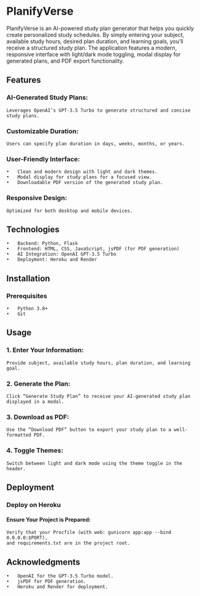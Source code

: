 # PlanifyVerse

PlanifyVerse is an AI-powered study plan generator that helps you quickly create personalized study schedules. By simply entering your subject, available study hours, desired plan duration, and learning goals, you’ll receive a structured study plan. The application features a modern, responsive interface with light/dark mode toggling, modal display for generated plans, and PDF export functionality.

## Features
###     AI-Generated Study Plans:
    Leverages OpenAI’s GPT-3.5 Turbo to generate structured and concise study plans.

###	    Customizable Duration:
    Users can specify plan duration in days, weeks, months, or years.

###     User-Friendly Interface:
	•	Clean and modern design with light and dark themes.
	•	Modal display for study plans for a focused view.
	•	Downloadable PDF version of the generated study plan.

###     Responsive Design:
    Optimized for both desktop and mobile devices.

## Technologies
	•	Backend: Python, Flask
	•	Frontend: HTML, CSS, JavaScript, jsPDF (for PDF generation)
	•	AI Integration: OpenAI GPT-3.5 Turbo
	•	Deployment: Heroku and Render

## Installation
###     Prerequisites
	•	Python 3.8+
	•	Git

## Usage
###	1.	Enter Your Information:
	Provide subject, available study hours, plan duration, and learning goal.
###	2.	Generate the Plan:
    Click “Generate Study Plan” to receive your AI-generated study plan displayed in a modal.
###	3.	Download as PDF:
    Use the “Download PDF” button to export your study plan to a well-formatted PDF.
###	4.	Toggle Themes:
   	Switch between light and dark mode using the theme toggle in the header.

## Deployment
###     Deploy on Heroku
####	Ensure Your Project is Prepared:
	Verify that your Procfile (with web: gunicorn app:app --bind 0.0.0.0:$PORT), 
    and requirements.txt are in the project root.

## Acknowledgments
	•	OpenAI for the GPT-3.5 Turbo model.
	•	jsPDF for PDF generation.
	•	Heroku and Render for deployment.
